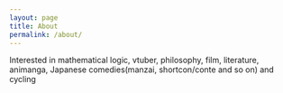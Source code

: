 ```yaml
---
layout: page
title: About
permalink: /about/
---
```


Interested in mathematical logic, vtuber, philosophy, film, literature, animanga, Japanese comedies(manzai, shortcon/conte and so on) and cycling

